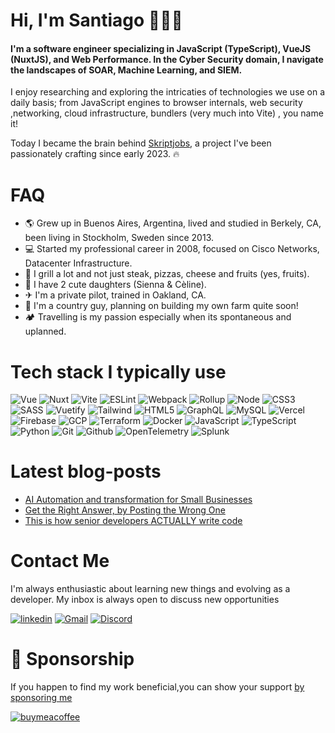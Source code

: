 # Hi, I'm Santiago 👋👨‍💻

#### I'm a software engineer specializing in JavaScript (TypeScript), VueJS (NuxtJS), and Web Performance. In the Cyber Security domain, I navigate the landscapes of SOAR, Machine Learning, and SIEM. 

I enjoy researching and exploring the intricaties of technologies we use on a daily basis; from JavaScript engines to browser internals, web security ,networking, cloud infrastructure, bundlers (very much into Vite) , you name it!

Today I became the brain behind [Skriptjobs](https://skriptjobs.com), a project I've been passionately crafting since early 2023. 🔥


# FAQ
- 🌎 Grew up in Buenos Aires, Argentina, lived and studied in Berkely, CA, been living in Stockholm, Sweden since 2013.
- 💻 Started my professional career in 2008, focused on Cisco Networks, Datacenter Infrastructure.
- 🥩 I grill a lot and not just steak, pizzas, cheese and fruits (yes, fruits).
- 👶 I have 2 cute daughters (Sienna & Cèline).
- ✈ I'm a private pilot, trained in Oakland, CA.
- 🐓 I'm a country guy, planning on building my own farm quite soon!
- 🏕️ Travelling is my passion especially when its spontaneous and uplanned. 

# Tech stack I typically use

![Vue](https://img.shields.io/static/v1?style=flat&message=Vue.js&color=2d333b&logo=Vue.js&logoColor=4FC08D&label=)
![Nuxt](https://img.shields.io/static/v1?style=flat&message=Nuxt.js&color=2d333b&logo=Nuxt.js&logoColor=4FC08D&label=)
![Vite](https://img.shields.io/static/v1?style=flat&message=Vite&color=2d333b&logo=Vite&logoColor=ffff&label=)
![ESLint](https://img.shields.io/static/v1?style=flat&message=ESLint&color=2d333b&logo=eslint&logoColor=4B32C3&label=)
![Webpack](https://img.shields.io/static/v1?style=flat&message=Webpack&color=2d333b&logo=Webpack&logoColor=8DD6F9&label=)
![Rollup](https://img.shields.io/static/v1?style=flat&message=Rollup.js&color=2d333b&logo=rollup.js&logoColor=fe3333&label=)
![Node](https://img.shields.io/static/v1?style=flat&message=Node.js&color=2d333b&logo=Node.js&logoColor=6ea35c&label=)
![CSS3](https://img.shields.io/static/v1?style=flat&message=CSS3&color=2d333b&logo=CSS3&logoColor=1572B6&label=)
![SASS](https://img.shields.io/static/v1?style=flat&message=Sass&color=2d333b&logo=sass&logoColor=CC6699&label=)
![Vuetify](https://img.shields.io/static/v1?style=flat&message=Vuetify&color=2d333b&logo=Vuetify&logoColor=8DD6F9&label=)
![Tailwind](https://img.shields.io/static/v1?style=flat&message=Tailwind+CSS&color=2d333b&logo=Tailwind+CSS&logoColor=06B6D4&label=)
![HTML5](https://img.shields.io/static/v1?style=flat&message=HTML5&color=2d333b&logo=JavaScript&logoColor=E34F26&label=)
![GraphQL](https://img.shields.io/static/v1?style=flat&message=GraphQL&color=2d333b&logo=graphql&logoColor=dd34a6&label=)
![MySQL](https://img.shields.io/static/v1?style=flat&message=MySQL&color=2d333b&logo=MySQL&logoColor=FFFFFF&label=)
![Vercel](https://img.shields.io/static/v1?style=flat&message=Vercel&color=2d333b&logo=Vercel&logoColor=FFFFFF&label=)
![Firebase](https://img.shields.io/static/v1?style=flat&message=Firebase&color=2d333b&logo=Firebase&logoColor=FFCA28&label=)
![GCP](https://img.shields.io/badge/Google%20Cloud-%232d333b.svg?style=flat&logo=google-cloud&logoColor=FFFFFF)
![Terraform](https://img.shields.io/static/v1?style=flat&message=Terraform&color=2d333b&logo=Terraform&logoColor=ffff&label=)
![Docker](https://img.shields.io/static/v1?style=flat&message=Docker&color=2d333b&logo=Docker&logoColor=ffff&label=)
![JavaScript](https://img.shields.io/static/v1?style=flat&message=JavaScript&color=2d333b&logo=JavaScript&logoColor=F7DF1E&label=)
![TypeScript](https://img.shields.io/static/v1?style=flat&message=TypeScript&color=2d333b&logo=TypeScript&logoColor=3178C6&label=)
![Python](https://img.shields.io/static/v1?style=flat&message=Python&color=2d333b&logo=Python&logoColor=3178C6&label=)
![Git](https://img.shields.io/static/v1?style=flat&message=Git&color=2d333b&logo=Git&logoColor=F1502F&label=)
![Github](https://img.shields.io/static/v1?style=flat&message=GitHub&color=2d333b&logo=Github&logoColor=ffff&label=)
![OpenTelemetry](https://img.shields.io/static/v1?style=flat&message=OpenTelemetry&color=2d333b&logo=OpenTelemetry&logoColor=ffff&label=)
![Splunk](https://img.shields.io/static/v1?style=flat&message=Splunk&color=2d333b&logo=Splunk&logoColor=ffff&label=)




# Latest blog-posts

- [AI Automation and transformation for Small Businesses](https://www.linkedin.com/pulse/ai-automation-transformation-small-businesses-santiago-aloi-fwhif/?trackingId=D7bOyikwS1WUyUVSfU7gzw%3D%3D)
- [Get the Right Answer, by Posting the Wrong One](https://www.linkedin.com/pulse/get-right-answer-posting-wrong-one-santiago-aloi-xb9hf/?trackingId=6aSkTErJQ1WegeozOEU%2BGw%3D%3D)
- [This is how senior developers ACTUALLY write code](https://www.linkedin.com/pulse/how-senior-developers-actually-write-code-santiago-aloi-qw2yf/?trackingId=6qySIiv8R56dBuq%2Bpr%2FNKw%3D%3D)

# Contact Me

I'm always enthusiastic about learning new things and evolving as a developer.
My inbox is always open to discuss new opportunities

[![linkedin](https://img.shields.io/badge/linkedin-2d333b?style=flat&logo=linkedin&logoColor=#2d333b)](https://www.linkedin.com/in/santiagoaloi/)
[![Gmail](https://img.shields.io/badge/gmail-2d333b?style=flat&logo=gmail&logoColor=white)](mailto:santiagoaloi@gmail.com)
[![Discord](https://img.shields.io/badge/discord-2d333b?style=flat&logo=discord&logoColor=white)](https://discord.com/users/792800772248174653)

# 🥇 Sponsorship

If you happen to find my work beneficial,you can show your support
[ by sponsoring me](https://github.com/sponsors/santiagoaloi)

[![buymeacoffee](https://img.shields.io/badge/buymeacoffee-2d333b?style=flat&logo=buymeacoffee&logoColor=white)](https://www.buymeacoffee.com/santiagoald) 



